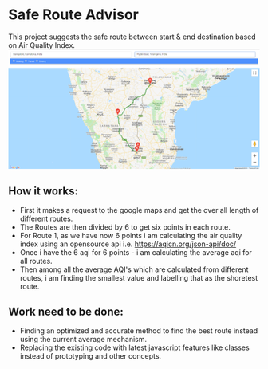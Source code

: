 # Safe Route Advisor
This project suggests the safe route between start &amp; end destination based on Air Quality Index.
![Safe Route Advisor](./Images/Showing_safe_route_to_travel_based_on_aqi.PNG)

## How it works:
- First it makes a request to the google maps and get the over all length of different routes.
- The Routes are then divided by 6 to get six points in each route.
- For Route 1, as we have now 6 points i am calculating the air quality index using an opensource api i.e. https://aqicn.org/json-api/doc/
- Once i have the 6 aqi for 6 points - i am calculating the average aqi for all routes.
- Then among all the average AQI's which are calculated from different routes, i am finding the smallest value and labelling that as the shoretest route.


## Work need to be done:
 - Finding an optimized and accurate method to find the best route instead using the current average mechanism.
 - Replacing the existing code with latest javascript features like classes instead of prototyping and other concepts.
